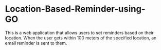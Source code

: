 # Location-Based-Reminder-using-GO
This is a web application that allows users to set reminders based on their location. When the user gets within 100 meters of the specified location, an email reminder is sent to them.

